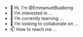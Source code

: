 - 👋 Hi, I’m @EmmanuelBuabeng
- 👀 I’m interested in ...
- 🌱 I’m currently learning ...
- 💞️ I’m looking to collaborate on ...
- 📫 How to reach me ...

<!---
EmmanuelBuabeng/EmmanuelBuabeng is a ✨ special ✨ repository because its `README.md` (this file) appears on your GitHub profile.
You can click the Preview link to take a look at your changes.
--->
